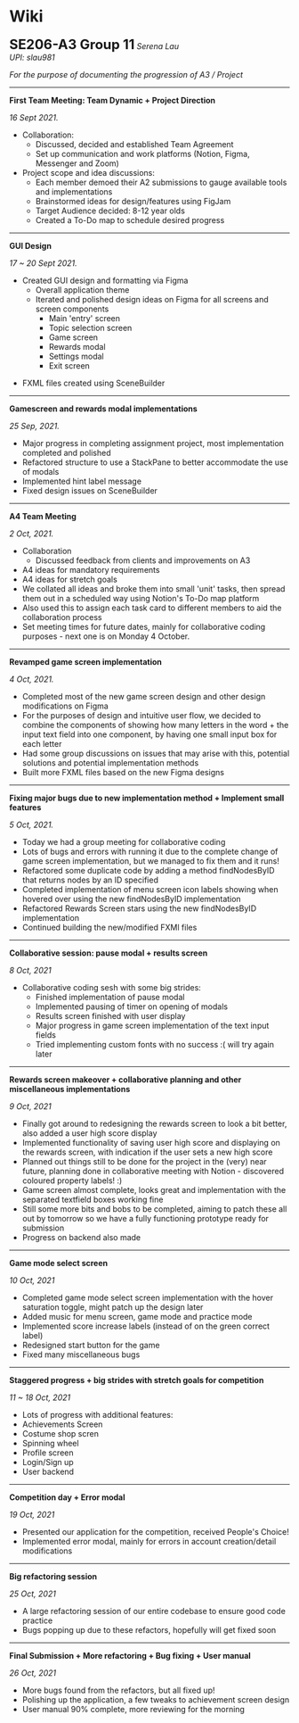 # Wiki
**<font size="5">SE206-A3 Group 11</font>**
*Serena Lau</br>UPI: slau981*

*For the purpose of documenting the progression of A3 / Project*
- - - -

**First Team Meeting: Team Dynamic + Project Direction**

*16 Sept 2021.*

* Collaboration:
  * Discussed, decided and established Team Agreement
  * Set up communication and work platforms (Notion, Figma, Messenger and Zoom)
* Project scope and idea discussions:
  * Each member demoed their A2 submissions to gauge available tools and implementations
  * Brainstormed ideas for design/features using FigJam
  * Target Audience decided: 8-12 year olds 
  * Created a To-Do map to schedule desired progress 

- - - -
**GUI Design**

*17 ~ 20 Sept 2021.*
* Created GUI design and formatting via Figma 
  * Overall application theme
  - Iterated and polished design ideas on Figma for all screens and screen components 
    -  Main 'entry' screen
    -  Topic selection screen
    -  Game screen
    -  Rewards modal 
    -  Settings modal
    -  Exit screen
-  FXML files created using SceneBuilder

- - - -
**Gamescreen and rewards modal implementations**

*25 Sep, 2021.*
- Major progress in completing assignment project, most implementation completed and polished 
- Refactored structure to use a StackPane to better accommodate the use of modals
- Implemented hint label message
- Fixed design issues on SceneBuilder

- - - -
**A4 Team Meeting**

*2 Oct, 2021.*

- Collaboration
  - Discussed feedback from clients and improvements on A3
-  A4 ideas for mandatory requirements
-  A4 ideas for stretch goals
-  We collated all ideas and broke them into small 'unit' tasks, then spread them out in a scheduled way using Notion's To-Do map platform
  - Also used this to assign each task card to different members to aid the collaboration process
- Set meeting times for future dates, mainly for collaborative coding purposes - next one is on Monday 4 October.  

- - - - 

**Revamped game screen implementation** 

*4 Oct, 2021.*
- Completed most of the new game screen design and other design modifications on Figma
- For the purposes of design and intuitive user flow, we decided to combine the components of showing how many letters in the word + the input text field into one component, by having one small input box for each letter 
- Had some group discussions on issues that may arise with this, potential solutions and potential implementation methods
- Built more FXML files based on the new Figma designs

- - - -
**Fixing major bugs due to new implementation method + Implement small features**

*5 Oct, 2021.*
- Today we had a group meeting for collaborative coding 
- Lots of bugs and errors with running it due to the complete change of game screen implementation, but we managed to fix them and it runs!
- Refactored some duplicate code by adding a method findNodesByID that returns nodes by an ID specified
- Completed implementation of menu screen icon labels showing when hovered over using the new findNodesByID implementation
- Refactored Rewards Screen stars using the new findNodesByID implementation
- Continued building the new/modified FXMl files 

- - - - 
**Collaborative session: pause modal + results screen** 

*8 Oct, 2021*
- Collaborative coding sesh with some big strides:
  - Finished implementation of pause modal
  - Implemented pausing of timer on opening of modals
  - Results screen finished with user display
  - Major progress in game screen implementation of the text input fields
  - Tried implementing custom fonts with no success :( will try again later

- - - -
**Rewards screen makeover + collaborative planning and other miscellaneous implementations** 

*9 Oct, 2021*
- Finally got around to redesigning the rewards screen to look a bit better, also added a user high score display
- Implemented functionality of saving user high score and displaying on the rewards screen, with indication if the user sets a new high score
- Planned out things still to be done for the project in the (very) near future, planning done in collaborative meeting with Notion - discovered coloured property labels! :)
- Game screen almost complete, looks great and implementation with the separated textfield boxes working fine
- Still some more bits and bobs to be completed, aiming to patch these all out by tomorrow so we have a fully functioning prototype ready for submission
- Progress on backend also made

- - - -
**Game mode select screen**

*10 Oct, 2021*
- Completed game mode select screen implementation with the hover saturation toggle, might patch up the design later
- Added music for menu screen, game mode and practice mode
- Implemented score increase labels (instead of on the green correct label)
- Redesigned start button for the game
- Fixed many miscellaneous bugs 

- - - -
**Staggered progress + big strides with stretch goals for competition**

*11 ~ 18 Oct, 2021*
- Lots of progress with additional features:
 - Achievements Screen
 - Costume shop scren 
 - Spinning wheel 
 - Profile screen
 - Login/Sign up 
 - User backend   

- - - -
**Competition day + Error modal** 

*19 Oct, 2021*
- Presented our application for the competition, received People's Choice! 
- Implemented error modal, mainly for errors in account creation/detail modifications

- - - -
**Big refactoring session**

*25 Oct, 2021*
- A large refactoring session of our entire codebase to ensure good code practice 
- Bugs popping up due to these refactors, hopefully will get fixed soon

- - - -
**Final Submission + More refactoring + Bug fixing + User manual**

*26 Oct, 2021*
- More bugs found from the refactors, but all fixed up!
- Polishing up the application, a few tweaks to achievement screen design
- User manual 90% complete, more reviewing for the morning

